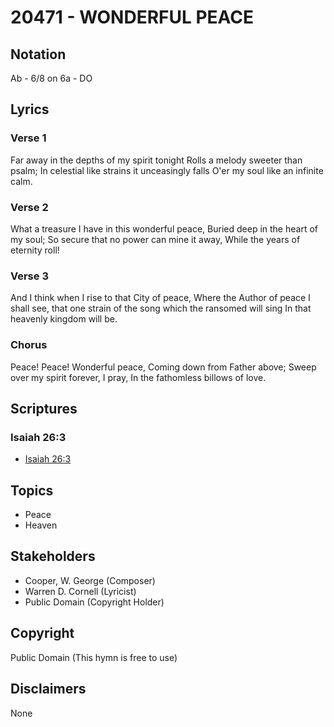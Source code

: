 # 20471 - WONDERFUL PEACE

## Notation

Ab - 6/8 on 6a - DO

## Lyrics

### Verse 1

Far away in the depths of my spirit tonight Rolls a melody sweeter than psalm; In celestial like strains it unceasingly falls O'er my soul like an infinite calm.

### Verse 2

What a treasure I have in this wonderful peace, Buried deep in the heart of my soul; So secure that no power can mine it away, While the years of eternity roll!

### Verse 3

And I think when I rise to that City of peace, Where the Author of peace I shall see, that one strain of the song which the ransomed will sing In that heavenly kingdom will be.

### Chorus

Peace! Peace! Wonderful peace, Coming down from Father above; Sweep over my spirit forever, I pray, In the fathomless billows of love.


## Scriptures

### Isaiah 26:3

- [Isaiah 26:3](https://www.biblegateway.com/passage/?search=Isaiah%2026%3A3)


## Topics

- Peace
- Heaven

## Stakeholders

- Cooper, W. George (Composer)
- Warren D. Cornell (Lyricist)
- Public Domain (Copyright Holder)

## Copyright

Public Domain
(This hymn is free to use)

## Disclaimers

None

